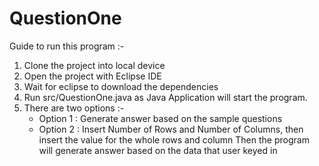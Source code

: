# QuestionOne

Guide to run this program :- 
1. Clone the project into local device
2. Open the project with Eclipse IDE
3. Wait for eclipse to download the dependencies
4. Run src/QuestionOne.java as Java Application will start the program. 
5. There are two options :- 
   - Option 1 : Generate answer based on the sample questions
   - Option 2 : Insert Number of Rows and Number of Columns, then insert the value for the whole rows and column
                Then the program will generate answer based on the data that user keyed in
     
